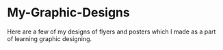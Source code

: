 # My-Graphic-Designs
Here are a few of my designs of flyers and posters which I made as a part of learning graphic designing.
